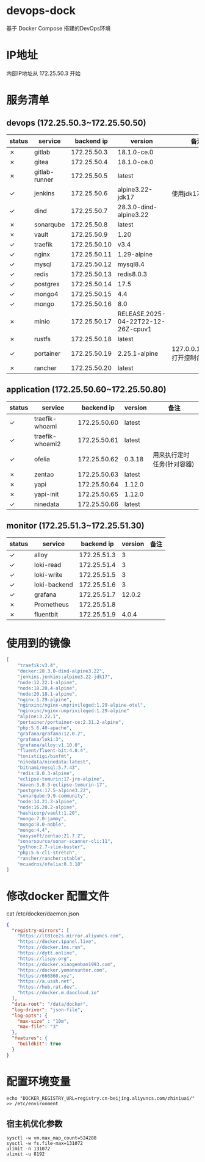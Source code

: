 # devops-dock

基于 Docker Compose 搭建的DevOps环境

# IP地址

内部IP地址从 172.25.50.3 开始

# 服务清单

## devops (172.25.50.3~172.25.50.50)
| status | service | backend ip | version | 备注 |
| --- | ---| --- | --- | --- |
| &cross; | gitlab | 172.25.50.3 | 18.1.0-ce.0 | |
| &cross; | gitea | 172.25.50.4 | 18.1.0-ce.0 | |
| &cross; | gitlab-runner | 172.25.50.5 | latest | |
| &check; | jenkins | 172.25.50.6 | alpine3.22-jdk17 | 使用jdk17 |
| &check; | dind | 172.25.50.7 | 28.3.0-dind-alpine3.22 | |
| &cross; | sonarqube | 172.25.50.8 | latest | |
| &cross; | vault | 172.25.50.9 | 1.20 | |
| &check; | traefik | 172.25.50.10 | v3.4 | |
| &check; | nginx | 172.25.50.11 | 1.29-alpine | |
| &check; | mysql | 172.25.50.12 | mysql8.4 | |
| &check; | redis | 172.25.50.13 | redis8.0.3 | |
| &check; | postgres | 172.25.50.14 | 17.5 | |
| &check; | mongo4 | 172.25.50.15 | 4.4 | |
| &check; | mongo | 172.25.50.16 | 8.0 | |
| &cross; | minio | 172.25.50.17 | RELEASE.2025-04-22T22-12-26Z-cpuv1 | |
| &cross; | rustfs | 172.25.50.18 | latest | |
| &check; | portainer | 172.25.50.19 | 2.25.1-alpine | 127.0.0.1:19000 打开控制台 |
| &cross; | rancher | 172.25.50.20 | latest | |

## application (172.25.50.60~172.25.50.80)
| status | service | backend ip | version | 备注 |
| --- | ---| --- | --- | --- |
| &check; | traefik-whoami | 172.25.50.60 | latest | |
| &check; | traefik-whoami2 | 172.25.50.61 | latest | |
| &check; | ofelia | 172.25.50.62 | 0.3.18 | 用来执行定时任务(针对容器) |
| &cross; | zentao | 172.25.50.63 | latest | |
| &cross; | yapi | 172.25.50.64 | 1.12.0 | |
| &cross; | yapi-init | 172.25.50.65 | 1.12.0 | |
| &check; | ninedata | 172.25.50.66 | latest | |

## monitor (172.25.51.3~172.25.51.30)
| status | service | backend ip | version | 备注 |
| --- | ---| --- | --- | --- |
| &check; | alloy | 172.25.51.3 | 3 | |
| &check; | loki-read | 172.25.51.4 | 3 | |
| &check; | loki-write | 172.25.51.5 | 3 | |
| &check; | loki-backend | 172.25.51.6 | 3 | |
| &check; | grafana | 172.25.51.7 | 12.0.2 | |
| &cross; | Prometheus | 172.25.51.8 | | |
| &cross; | fluentbit | 172.25.51.9 | 4.0.4 | |

# 使用到的镜像
```json
[
    "traefik:v3.4",
    "docker:28.3.0-dind-alpine3.22",
    "jenkins.jenkins:alpine3.22-jdk17",
    "node:12.22.1-alpine",
    "node:18.20.4-alpine",
    "node:20.18.1-alpine",
    "nginx:1.29-alpine",
    "nginxinc/nginx-unprivileged:1.29-alpine-otel",
    "nginxinc/nginx-unprivileged:1.29-alpine"
    "alpine:3.22.1",
    "portainer/portainer-ce:2.31.2-alpine",
    "php:5.6.40-apache",
    "grafana/grafana:12.0.2",
    "grafana/loki:3",
    "grafana/alloy:v1.10.0",
    "fluent/fluent-bit:4.0.4",
    "tonistiigi/binfmt",
    "ninedata/ninedata:latest",
    "bitnami/mysql:5.7.43",
    "redis:8.0.3-alpine",
    "eclipse-temurin:17-jre-alpine",
    "maven:3.8.3-eclipse-temurin-17",
    "postgres:17.5-alpine3.22",
    "sonarqube:9.9-community",
    "node:14.21.3-alpine",
    "node:16.20.2-alpine",
    "hashicorp/vault:1.20",
    "mongo:7.0-jammy",
    "mongo:8.0-noble",
    "mongo:4.4",
    "easysoft/zentao:21.7.2",
    "sonarsource/sonar-scanner-cli:11",
    "python:2.7-slim-buster",
    "php:5.6-cli-stretch",
    "rancher/rancher:stable",
    "mcuadros/ofelia:0.3.18"
]
```

# 修改docker 配置文件
cat /etc/docker/daemon.json
```json
{
  "registry-mirrors": [
    "https://lt81ce2s.mirror.aliyuncs.com",
    "https://docker.1panel.live",
    "https://docker.1ms.run",
    "https://dytt.online",
    "https://lispy.org",
    "https://docker.xiaogenban1993.com",
    "https://docker.yomansunter.com",
    "https://666860.xyz",
    "https://a.ussh.net",
    "https://hub.rat.dev",
    "https://docker.m.daocloud.io"
  ],
  "data-root": "/data/docker",
  "log-driver": "json-file",
  "log-opts": {
    "max-size" : "10m",
    "max-file": "3"
  },
  "features": {
    "buildkit": true
  }
}
```

# 配置环境变量
```shell
echo "DOCKER_REGISTRY_URL=registry.cn-beijing.aliyuncs.com/zhiniuai/" >> /etc/environment
```

## 宿主机优化参数
```shell
sysctl -w vm.max_map_count=524288
sysctl -w fs.file-max=131072
ulimit -n 131072
ulimit -u 8192
```
